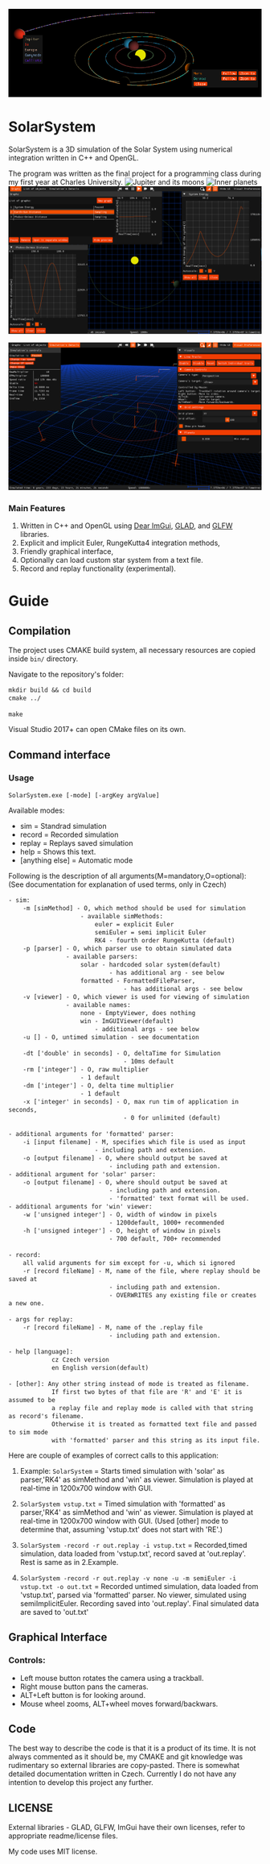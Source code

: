 ![Preview](LetniDokumentace/Figs/ContextMenu.PNG "Preview")
# SolarSystem
SolarSystem is a 3D simulation of the Solar System using numerical integration written in C++ and OpenGL.

The program was written as the final project for a programming class during my first year at Charles University.
![Jupiter and its moons](jupiter.gif "Jupiter and its moons")
![Inner planets](preview.gif "Inner planets")
![Graphs](LetniDokumentace/Figs/Graphs.PNG "Graphs")

![gUI](LetniDokumentace/Figs/SimPropsVisualPrefs_notEdited.PNG "GUI")
### Main Features
1. Written in C++ and OpenGL using [Dear ImGui](https://github.com/ocornut/imgui), [GLAD](https://github.com/Dav1dde/glad), and [GLFW](https://github.com/glfw/glfw) libraries.
2. Explicit and implicit Euler, RungeKutta4 integration methods,
3. Friendly graphical interface,
4. Optionally can load custom star system from a text file.
5. Record and replay functionality (experimental).
# Guide
## Compilation
The project uses CMAKE build system, all necessary resources are copied inside `bin/` directory.

Navigate to the repository's folder:
```
mkdir build && cd build
cmake ../

make
```
Visual Studio 2017+ can open CMake files on its own.

## Command interface
### Usage
    SolarSystem.exe [-mode] [-argKey argValue]

Available modes:
- sim = Standrad simulation
- record = Recorded simulation
- replay = Replays saved simulation
- help = Shows this text.
- [anything else] = Automatic mode

Following is the description of all arguments(M=mandatory,O=optional):
(See documentation for explanation of used terms, only in Czech)
```
- sim:
    -m [simMethod] - O, which method should be used for simulation
                    - available simMethods:
                        euler = explicit Euler
                        semiEuler = semi implicit Euler
                        RK4 - fourth order RungeKutta (default)
    -p [parser] - O, which parser use to obtain simulated data
                - available parsers:
                    solar - hardcoded solar system(default)
                            - has additional arg - see below
                    formatted - FormattedFileParser,
                                - has additional args - see below
    -v [viewer] - O, which viewer is used for viewing of simulation
                - available names:
                    none - EmptyViewer, does nothing
                    win - ImGUIViewer(default)
                        - additional args - see below
    -u [] - O, untimed simulation - see documentation

    -dt ['double' in seconds] - O, deltaTime for Simulation
                                - 10ms default
    -rm ['integer'] - O, raw multiplier
                    - 1 default
    -dm ['integer'] - O, delta time multiplier
                    - 1 default
    -x ['integer' in seconds] - O, max run tim of application in seconds,
                                - 0 for unlimited (default)

- additional arguments for 'formatted' parser:
    -i [input filename] - M, specifies which file is used as input
                        - including path and extension.
    -o [output filename] - O, where should output be saved at
                            - including path and extension.
- additional argument for 'solar' parser:
    -o [output filename] - O, where should output be saved at
                            - including path and extension.
                            - 'formatted' text format will be used.
- additional arguments for 'win' viewer:
    -w ['unsigned integer'] - O, width of window in pixels
                            - 1200default, 1000+ recommended
    -h ['unsigned integer'] - O, height of window in pixels
                            - 700 default, 700+ recommended

- record: 
    all valid arguments for sim except for -u, which si ignored
    -r [record fileName] - M, name of the file, where replay should be saved at
                            - including path and extension.
                            - OVERWRITES any existing file or creates a new one.

- args for replay:
    -r [record fileName] - M, name of the .replay file
                            - including path and extension.

- help [language]: 
            cz Czech version
            en English version(default)

- [other]: Any other string instead of mode is treated as filename.
            If first two bytes of that file are 'R' and 'E' it is assumed to be
            a replay file and replay mode is called with that string as record's filename.
            Otherwise it is treated as formatted text file and passed to sim mode
            with 'formatted' parser and this string as its input file.
```

Here are couple of examples of correct calls to this application:
1. Example: `SolarSystem`
    = Starts timed simulation with 'solar' as parser,'RK4' as simMethod and 'win' as viewer.
        Simulation is played at real-time in 1200x700 window with GUI.

2. `SolarSystem vstup.txt`
    = Timed simulation with 'formatted' as parser,'RK4' as simMethod and 'win' as viewer.
        Simulation is played at real-time in 1200x700 window with GUI.
        (Used [other] mode to determine that, assuming 'vstup.txt' does not start with 'RE'.)
3. `SolarSystem -record -r out.replay -i vstup.txt`
    = Recorded,timed simulation, data loaded from 'vstup.txt',
        record saved at 'out.replay'.
        Rest is same as in 2.Example.
4. `SolarSystem -record -r out.replay -v none -u -m semiEuler -i vstup.txt -o out.txt`
    = Recorded untimed simulation, data loaded from 'vstup.txt', parsed via 'formatted' parser.
        No viewer, simulated using semiImplicitEuler. Recording saved into 'out.replay'.
        Final simulated data are saved to 'out.txt'


## Graphical Interface
### Controls:
- Left mouse button rotates the camera using a trackball.
- Right mouse button pans the cameras.
- ALT+Left button is for looking around.
- Mouse wheel zooms, ALT+wheel moves forward/backwars.


## Code
The best way to describe the code is that it is a product of its time.
It is not always commented as it should be, my CMAKE and git knowledge was rudimentary
so external libraries are copy-pasted. 
There is somewhat detailed documentation written in Czech.
Currently I do not have any intention to develop this project any further.


## LICENSE
External libraries - GLAD, GLFW, ImGui have their own licenses, refer to appropriate readme/license files.

My code uses MIT license.
